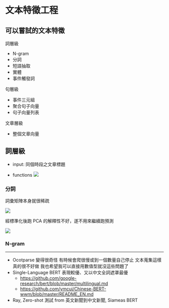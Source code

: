 # 文本特徵工程

## 可以嘗試的文本特徵

詞層級
- N-gram
- 分詞
- 短語抽取
- 實體
- 事件觸發詞

句層級
- 事件三元組
- 聚合句子向量
- 句子向量列表

文章層級
- 整個文章向量

## 詞層級

- input: 同個時段之文章標題

- functions
![](https://i.imgur.com/yiWzWs4.png)

### 分詞

詞彙矩陣本身就很稀疏

![](https://i.imgur.com/iPq2d9W.png)

經標準化後跑 PCA 的解釋性不好，遂不用來繼續跑預測

![](https://i.imgur.com/y5cTqE3.png)

### N-gram

---

* Ocotparse 變得很奇怪 有時候會爬很慢或到一個數量自己停止 文本蒐集這樣真的很不好做 我也希望我可以直接用數值型就沒這些問題了
* Single-Language BERT 表現較優、又以中文全詞遮罩最優
  * https://github.com/google-research/bert/blob/master/multilingual.md
  * https://github.com/ymcui/Chinese-BERT-wwm/blob/master/README_EN.md
* Ray, Zero-shot 測試 from 英文新聞到中文新聞, Siameas BERT 

